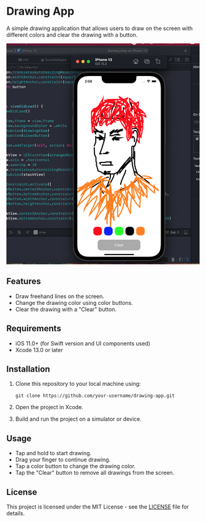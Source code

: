 
# Drawing App

A simple drawing application that allows users to draw on the screen with different colors and clear the drawing with a button.

![Drawing App Screenshot 1](/screenshot1.png)


## Features
- Draw freehand lines on the screen.
- Change the drawing color using color buttons.
- Clear the drawing with a "Clear" button.

## Requirements
- iOS 11.0+ (for Swift version and UI components used)
- Xcode 13.0 or later

## Installation

1. Clone this repository to your local machine using:

   ```
   git clone https://github.com/your-username/drawing-app.git
   ```

2. Open the project in Xcode.

3. Build and run the project on a simulator or device.

## Usage
- Tap and hold to start drawing.
- Drag your finger to continue drawing.
- Tap a color button to change the drawing color.
- Tap the "Clear" button to remove all drawings from the screen.

## License
This project is licensed under the MIT License - see the [LICENSE](LICENSE) file for details.

